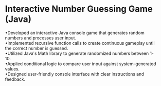 <h1 style = text-decoration:"Underline">Interactive Number Guessing Game (Java)</h1>
•Developed an interactive Java console game that generates random numbers and processes user input.<br>
•Implemented recursive function calls to create continuous gameplay until the correct number is guessed.<br>
•Utilized Java's Math library to generate randomized numbers between 1-10.<br>
•Applied conditional logic to compare user input against system-generated values.<br>
•Designed user-friendly console interface with clear instructions and feedback.<br>

